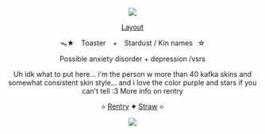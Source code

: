  <div align="center">
 
  ![](https://64.media.tumblr.com/accd0aeadc25efe69fbffa30cd74f96f/3f8554c17536521f-88/s2048x3072/d08447b270ed963df485fc98cfc866f87615f963.pnj)
  
  [Layout](https://www.tumblr.com/phaexie/789876926008508416?source=share)

ᯓ★ ⠀Toaster⠀ + ⠀Stardust / Kin names⠀☆

Possible anxiety disorder + depression /vsrs

Uh idk what to put here... i'm the person w more than 40 kafka skins and somewhat consistent skin style... and i love the color purple and stars if you can't tell :3 More info on rentry

 ⟡ [Rentry](https://rentry.co/Nessun_Dorma) ✦ [Straw](https://sugarcloudexpress.straw.page/) ⟡

  ![](https://64.media.tumblr.com/e1f009248ab42c474c069b28db5cb32d/3f8554c17536521f-e3/s2048x3072/7b4568349f1d2f977d526b9daacfd4d1e7d0b8c7.pnj)

<!--
**ToasterTheFox/ToasterTheFox** is a ✨ _special_ ✨ repository because its `README.md` (this file) appears on your GitHub profile.

Here are some ideas to get you started:

- 🔭 I’m currently working on ...
- 🌱 I’m currently learning ...
- 👯 I’m looking to collaborate on ...
- 🤔 I’m looking for help with ...
- 💬 Ask me about ...
- 📫 How to reach me: ...
- 😄 Pronouns: ...
- ⚡ Fun fact: ...
-->
